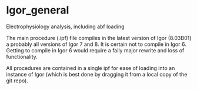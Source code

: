 # Igor_general
Electrophysiology analysis, including abf loading

The main procedure (.ipf) file compiles in the latest version of Igor (8.03B01) a probably all versions of Igor 7 and 8. It is certain not to compile in Igor 6. Getting to compile in Igor 6 would require a faily major rewrite and loss of functionality.

All procedures are contained in a single ipf for ease of loading into an instance of Igor (which is best done by dragging it from a local copy of the git repo). 


